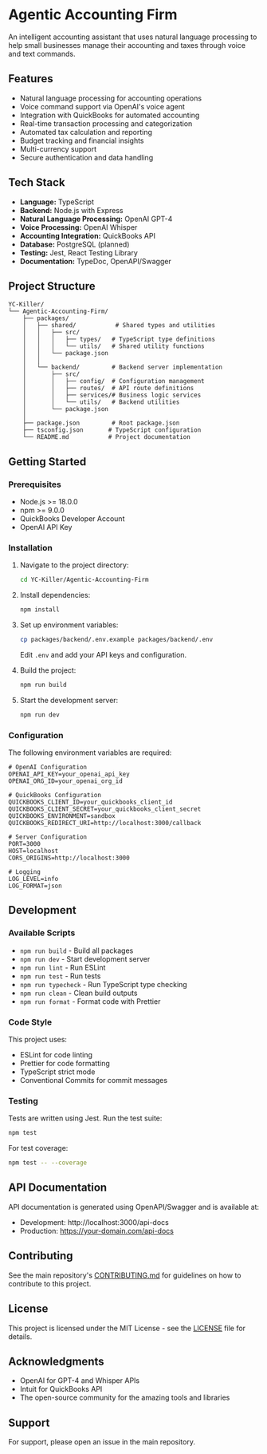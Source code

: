 # Agentic Accounting Firm

An intelligent accounting assistant that uses natural language processing to help small businesses manage their accounting and taxes through voice and text commands.

## Features

- Natural language processing for accounting operations
- Voice command support via OpenAI's voice agent
- Integration with QuickBooks for automated accounting
- Real-time transaction processing and categorization
- Automated tax calculation and reporting
- Budget tracking and financial insights
- Multi-currency support
- Secure authentication and data handling

## Tech Stack

- **Language:** TypeScript
- **Backend:** Node.js with Express
- **Natural Language Processing:** OpenAI GPT-4
- **Voice Processing:** OpenAI Whisper
- **Accounting Integration:** QuickBooks API
- **Database:** PostgreSQL (planned)
- **Testing:** Jest, React Testing Library
- **Documentation:** TypeDoc, OpenAPI/Swagger

## Project Structure

```
YC-Killer/
└── Agentic-Accounting-Firm/
    ├── packages/
    │   ├── shared/           # Shared types and utilities
    │   │   ├── src/
    │   │   │   ├── types/   # TypeScript type definitions
    │   │   │   └── utils/   # Shared utility functions
    │   │   └── package.json
    │   │
    │   └── backend/         # Backend server implementation
    │       ├── src/
    │       │   ├── config/  # Configuration management
    │       │   ├── routes/  # API route definitions
    │       │   ├── services/# Business logic services
    │       │   └── utils/   # Backend utilities
    │       └── package.json
    │
    ├── package.json         # Root package.json
    ├── tsconfig.json       # TypeScript configuration
    └── README.md           # Project documentation
```

## Getting Started

### Prerequisites

- Node.js >= 18.0.0
- npm >= 9.0.0
- QuickBooks Developer Account
- OpenAI API Key

### Installation

1. Navigate to the project directory:
   ```bash
   cd YC-Killer/Agentic-Accounting-Firm
   ```

2. Install dependencies:
   ```bash
   npm install
   ```

3. Set up environment variables:
   ```bash
   cp packages/backend/.env.example packages/backend/.env
   ```
   Edit `.env` and add your API keys and configuration.

4. Build the project:
   ```bash
   npm run build
   ```

5. Start the development server:
   ```bash
   npm run dev
   ```

### Configuration

The following environment variables are required:

```env
# OpenAI Configuration
OPENAI_API_KEY=your_openai_api_key
OPENAI_ORG_ID=your_openai_org_id

# QuickBooks Configuration
QUICKBOOKS_CLIENT_ID=your_quickbooks_client_id
QUICKBOOKS_CLIENT_SECRET=your_quickbooks_client_secret
QUICKBOOKS_ENVIRONMENT=sandbox
QUICKBOOKS_REDIRECT_URI=http://localhost:3000/callback

# Server Configuration
PORT=3000
HOST=localhost
CORS_ORIGINS=http://localhost:3000

# Logging
LOG_LEVEL=info
LOG_FORMAT=json
```

## Development

### Available Scripts

- `npm run build` - Build all packages
- `npm run dev` - Start development server
- `npm run lint` - Run ESLint
- `npm run test` - Run tests
- `npm run typecheck` - Run TypeScript type checking
- `npm run clean` - Clean build outputs
- `npm run format` - Format code with Prettier

### Code Style

This project uses:
- ESLint for code linting
- Prettier for code formatting
- TypeScript strict mode
- Conventional Commits for commit messages

### Testing

Tests are written using Jest. Run the test suite:

```bash
npm test
```

For test coverage:

```bash
npm test -- --coverage
```

## API Documentation

API documentation is generated using OpenAPI/Swagger and is available at:
- Development: http://localhost:3000/api-docs
- Production: https://your-domain.com/api-docs

## Contributing

See the main repository's [CONTRIBUTING.md](../CONTRIBUTING.md) for guidelines on how to contribute to this project.

## License

This project is licensed under the MIT License - see the [LICENSE](LICENSE) file for details.

## Acknowledgments

- OpenAI for GPT-4 and Whisper APIs
- Intuit for QuickBooks API
- The open-source community for the amazing tools and libraries

## Support

For support, please open an issue in the main repository.
